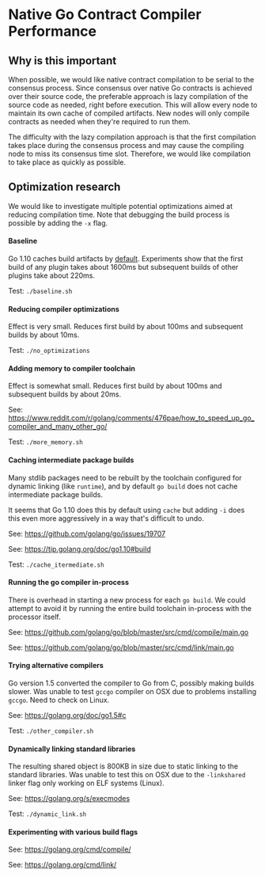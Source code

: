 # Native Go Contract Compiler Performance

## Why is this important

When possible, we would like native contract compilation to be serial to the consensus process. Since consensus over native Go contracts is achieved over their source code, the preferable approach is lazy compilation of the source code as needed, right before execution. This will allow every node to maintain its own cache of compiled artifacts. New nodes will only compile contracts as needed when they're required to run them.

The difficulty with the lazy compilation approach is that the first compilation takes place during the consensus process and may cause the compiling node to miss its consensus time slot. Therefore, we would like compilation to take place as quickly as possible.

## Optimization research

We would like to investigate multiple potential optimizations aimed at reducing compilation time. Note that debugging the build process is possible by adding the `-x` flag.  

#### Baseline

Go 1.10 caches build artifacts by [default](https://tip.golang.org/doc/go1.10#build). Experiments show that the first build of any plugin takes about 1600ms but subsequent builds of other plugins take about 220ms.

Test: `./baseline.sh`

#### Reducing compiler optimizations

Effect is very small. Reduces first build by about 100ms and subsequent builds by about 10ms.

Test: `./no_optimizations`

#### Adding memory to compiler toolchain

Effect is somewhat small. Reduces first build by about 100ms and subsequent builds by about 20ms.

See: https://www.reddit.com/r/golang/comments/476pae/how_to_speed_up_go_compiler_and_many_other_go/

Test: `./more_memory.sh`

#### Caching intermediate package builds

Many stdlib packages need to be rebuilt by the toolchain configured for dynamic linking (like `runtime`), and by default `go build` does not cache intermediate package builds.

It seems that Go 1.10 does this by default using `cache` but adding `-i` does this even more aggressively in a way that's difficult to undo.

See: https://github.com/golang/go/issues/19707

See: https://tip.golang.org/doc/go1.10#build

Test: `./cache_itermediate.sh`

#### Running the go compiler in-process

There is overhead in starting a new process for each `go build`. We could attempt to avoid it by running the entire build toolchain in-process with the processor itself.

See: https://github.com/golang/go/blob/master/src/cmd/compile/main.go

See: https://github.com/golang/go/blob/master/src/cmd/link/main.go

#### Trying alternative compilers

Go version 1.5 converted the compiler to Go from C, possibly making builds slower. Was unable to test `gccgo` compiler on OSX due to problems installing `gccgo`. Need to check on Linux.

See: https://golang.org/doc/go1.5#c

Test: `./other_compiler.sh`

#### Dynamically linking standard libraries

The resulting shared object is 800KB in size due to static linking to the standard libraries. Was unable to test this on OSX due to the `-linkshared` linker flag only working on ELF systems (Linux).

See: https://golang.org/s/execmodes

Test: `./dynamic_link.sh`

#### Experimenting with various build flags

See: https://golang.org/cmd/compile/

See: https://golang.org/cmd/link/
